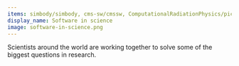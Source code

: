 ```yaml
---
items: simbody/simbody, cms-sw/cmssw, ComputationalRadiationPhysics/picongpu, psas/av3-fc, astropy/astropy, dfm/emcee, cyverse/atmosphere, dib-lab/khmer, sympy/sympy, spack/spack, ipython/ipython, ropensci/rplos
display_name: Software in science
image: software-in-science.png
---
```

Scientists around the world are working together to solve some of the biggest questions in research.
